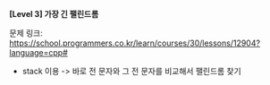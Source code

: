 **[Level 3] 가장 긴 팰린드롬**

문제 링크: https://school.programmers.co.kr/learn/courses/30/lessons/12904?language=cpp#

* stack 이용 -> 바로 전 문자와 그 전 문자를 비교해서 팰린드롬 찾기
